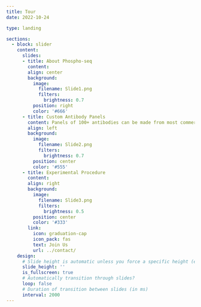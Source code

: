 ```yaml
---
title: Tour
date: 2022-10-24

type: landing

sections:
  - block: slider
    content:
      slides:
      - title: About Phospho-seq
        content: 
        align: center
        background:
          image:
            filename: Slide1.png
            filters:
              brightness: 0.7
          position: right
          color: '#666'
      - title: Custom Antibody Panels
        content: Panels of 100+ antibodies can be made from most commercial antibodies, cheaply and quickly
        align: left
        background:
          image:
            filename: Slide2.png
            filters:
              brightness: 0.7
          position: center
          color: '#555'
      - title: Experimental Procedure
        content: 
        align: right
        background:
          image:
            filename: Slide3.png
            filters:
              brightness: 0.5
          position: center
          color: '#333'
        link:
          icon: graduation-cap
          icon_pack: fas
          text: Join Us
          url: ../contact/
    design:
      # Slide height is automatic unless you force a specific height (e.g. '400px')
      slide_height: ''
      is_fullscreen: true
      # Automatically transition through slides?
      loop: false
      # Duration of transition between slides (in ms)
      interval: 2000
---
```


